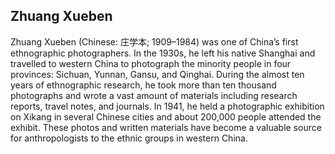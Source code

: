 ## Zhuang Xueben

Zhuang Xueben (Chinese: 庄学本; 1909–1984) was one of China’s first ethnographic photographers. In the 1930s, he left his native Shanghai and travelled to western China to photograph the minority people in four provinces: Sichuan, Yunnan, Gansu, and Qinghai. During the almost ten years of ethnographic research, he took more than ten thousand photographs and wrote a vast amount of materials including research reports, travel notes, and journals. In 1941, he held a photographic exhibition on Xikang in several Chinese cities and about 200,000 people attended the exhibit. These photos and written materials have become a valuable source for anthropologists to the ethnic groups in western China.